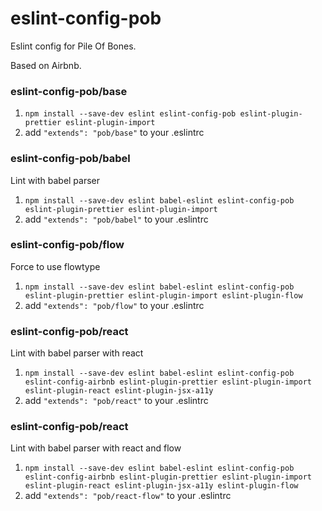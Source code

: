 # eslint-config-pob

Eslint config for Pile Of Bones.

Based on Airbnb.

### eslint-config-pob/base

1. `npm install --save-dev eslint eslint-config-pob eslint-plugin-prettier eslint-plugin-import`
2. add `"extends": "pob/base"` to your .eslintrc

### eslint-config-pob/babel

Lint with babel parser

1. `npm install --save-dev eslint babel-eslint eslint-config-pob eslint-plugin-prettier eslint-plugin-import`
2. add `"extends": "pob/babel"` to your .eslintrc

### eslint-config-pob/flow

Force to use flowtype

1. `npm install --save-dev eslint babel-eslint eslint-config-pob eslint-plugin-prettier eslint-plugin-import eslint-plugin-flow`
2. add `"extends": "pob/flow"` to your .eslintrc

### eslint-config-pob/react

Lint with babel parser with react

1. `npm install --save-dev eslint babel-eslint eslint-config-pob eslint-config-airbnb eslint-plugin-prettier eslint-plugin-import eslint-plugin-react eslint-plugin-jsx-a11y`
2. add `"extends": "pob/react"` to your .eslintrc

### eslint-config-pob/react

Lint with babel parser with react and flow

1. `npm install --save-dev eslint babel-eslint eslint-config-pob eslint-config-airbnb eslint-plugin-prettier eslint-plugin-import eslint-plugin-react eslint-plugin-jsx-a11y eslint-plugin-flow`
2. add `"extends": "pob/react-flow"` to your .eslintrc
